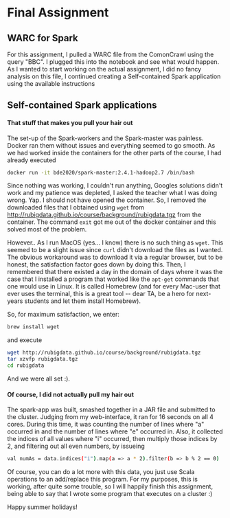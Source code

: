 # Final Assignment
## WARC for Spark
For this assignment, I pulled a WARC file from the ComonCrawl using the query "BBC". I plugged this into the notebook and see what would happen.
As I wanted to start working on the actual assignment, I did no fancy analysis on this file, I continued creating a Self-contained Spark application using the available instructions

## Self-contained Spark applications

#### That stuff that makes you pull your hair out
The set-up of the Spark-workers and the Spark-master was painless. Docker ran them without issues and everything seemed to go smooth.
As we had worked inside the containers for the other parts of the course, I had already executed 

```bash
docker run -it bde2020/spark-master:2.4.1-hadoop2.7 /bin/bash
```

Since nothing was working, I couldn't run anything, Googles solutions didn't work and my patience was depleted, I asked the teacher what I was doing wrong. Yap. I should not have opened the container.
So, I removed the downloaded files that I obtained using `wget` from http://rubigdata.github.io/course/background/rubigdata.tgz from the container.
The command `exit` got me out of the docker container and this solved most of the problem.

However..
As I run MacOS (yes... I know) there is no such thing as `wget`. This seemed to be a slight issue since `curl` didn't download the files as I wanted. 
The obvious workaround was to download it via a regular browser, but to be honest, the satisfaction factor goes down by doing this.
Then, I remembered that there existed a day in the domain of days where it was the case that I installed a program that worked like the `apt-get` commands that one would use in Linux.
It is called Homebrew (and for every Mac-user that ever uses the terminal, this is a great tool -- dear TA, be a hero for next-years students and let them install Homebrew).

So, for maximum satisfaction, we enter:

```bash
brew install wget
```

and execute
```bash
wget http://rubigdata.github.io/course/background/rubigdata.tgz
tar xzvfp rubigdata.tgz
cd rubigdata

```
And we were all set :).


#### Of course, I did not actually pull my hair out
The spark-app was built, smashed together in a JAR file and submitted to the cluster. Judging from my web-interface, it ran for 16 seconds on all 4 cores. During this time, it was counting the number of lines where "a" occurred in and the number of lines where "e" occurred in.
Also, it collected the indices of all values where "i" occurred, then multiply those indices by 2, and filtering out all even numbers, by issueing

```bash
val numAs = data.indices("i").map(a => a * 2).filter(b => b % 2 == 0)
```
Of course, you can do a lot more with this data, you just use Scala operations to an add/replace this program.
For my purposes, this is working, after quite some trouble, so I will happily finish this assignment, being able to say that I wrote some program that executes on a cluster :)

Happy summer holidays!
